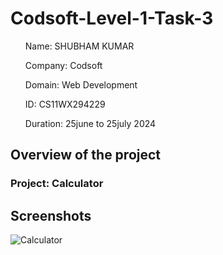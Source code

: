 # Codsoft-Level-1-Task-3


<ul>Name: SHUBHAM KUMAR</ul>
<ul>Company: Codsoft</ul>
<ul>Domain: Web Development</ul>
<ul>ID: CS11WX294229</ul>
<ul>Duration: 25june to 25july 2024</ul>

<h2>Overview of the project</h2>
<h3>Project: Calculator</h3>


<h2>Screenshots</h2>


![Calculator](https://github.com/user-attachments/assets/ddae53c2-9ec4-4028-9857-76a6e95102c4)
